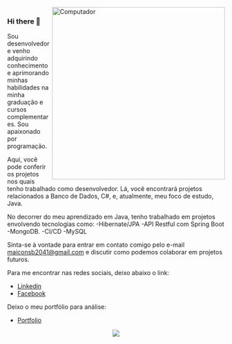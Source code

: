 <img src="https://github.com/julianazanelatto/image_data_science/blob/main/data_science.png" min-width="400px" max-width="400px" width="400px" align="right" alt="Computador">

### Hi there 👋
Sou desenvolvedor e venho adquirindo conhecimento e aprimorando minhas habilidades na minha graduação e cursos complementares. Sou apaixonado por programação.

Aqui, você pode conferir os projetos nos quais tenho trabalhado como desenvolvedor. Lá, você encontrará projetos relacionados a Banco de Dados, C#, e, atualmente, meu foco de estudo, Java.

No decorrer do meu aprendizado em Java, tenho trabalhado em projetos envolvendo tecnologias como: 
     -Hibernate/JPA
     -API Restful com Spring Boot 
     -MongoDB. 
     -CI/CD
     -MySQL

Sinta-se à vontade para entrar em contato comigo pelo e-mail maiconsb2041@gmail.com e discutir como podemos colaborar em projetos futuros.

Para me encontrar nas redes sociais, deixo abaixo o link:
- [Linkedin](https://www.linkedin.com/in/maiconsb) </a>
- [Facebook](https://facebook.com/maiconsb) </a>

Deixo o meu portfólio para análise: 
- [Portfolio](https://maiconsb.github.io) </a>


<p align="center">
<a href="https://github.com/anuraghazra/github-readme-stats">
  <img align="center" src="https://github-readme-stats.vercel.app/api/top-langs/?username=MaiconSB&show_icons=true&layout=compact&theme=dark" />
</a> 
</p>

<!--
**MaiconSB/MaiconSB** is a ✨ _special_ ✨ repository because its `README.md` (this file) appears on your GitHub profile.

Here are some ideas to get you started:

- 🔭 I’m currently working on ...
- 🌱 I’m currently learning ...
- 👯 I’m looking to collaborate on ...
- 🤔 I’m looking for help with ...
- 💬 Ask me about ...
- 📫 How to reach me: ...
- 😄 Pronouns: ...
- ⚡ Fun fact: ...
-->
